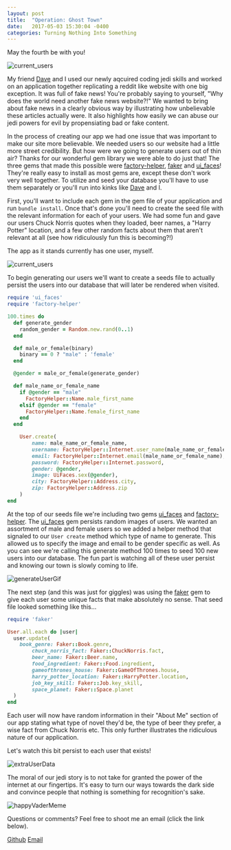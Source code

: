 ```yaml
---
layout: post
title:  "Operation: Ghost Town"
date:   2017-05-03 15:30:04 -0400
categories: Turning Nothing Into Something
---
```


May the fourth be with you!

![current_users](https://rweber87.github.io/log-a-blog/assets/post3/vaderMeme.png)

My friend [Dave](https://github.com/drumnation) and I used our newly aqcuired coding jedi skills and worked on an application together replicating a reddit like website with one big exception. It was full of fake news! You're probably saying to yourself, "Why does the world need another fake news website?!" We wanted to bring about fake news in a clearly obvious way by illustrating how unbelievable these articles actually were. It also highlights how easily we can abuse our jedi powers for evil by propensiating bad or fake content.

In the process of creating our app we had one issue that was important to make our site more believable. We needed users so our website had a little more street credibility. But how were we going to generate users out of thin air? Thanks for our wonderful gem library we were able to do just that! The three gems that made this possible were [factory-helper](https://rubygems.org/gems/factory-helper/versions/1.7.4), [faker](https://rubygems.org/gems/faker) and [ui_faces](https://rubygems.org/gems/ui_faces)! They're really easy to install as most gems are, except these don't work very well together. To utilize and seed your database you'll have to use them separately or you'll run into kinks like [Dave](https://github.com/drumnation) and I.

First, you'll want to include each gem in the gem file of your application and run `bundle install`. Once that's done you'll need to create the seed file with the relevant information for each of your users. We had some fun and gave our users Chuck Norris quotes when they loaded, beer names, a "Harry Potter" location, and a few other random facts about them that aren't relevant at all (see how ridiculously fun this is becoming?!)

The app as it stands currently has one user, myself.

![current_users](https://rweber87.github.io/log-a-blog/assets/post3/current_users.png)

To begin generating our users we'll want to create a seeds file to actually persist the users into our database that will later be rendered when visited.

```ruby
require 'ui_faces'
require 'factory-helper'

100.times do
  def generate_gender
    random_gender = Random.new.rand(0..1)
  end

  def male_or_female(binary)
    binary == 0 ? "male" : 'female'
  end

  @gender = male_or_female(generate_gender)

  def male_name_or_female_name
    if @gender == "male"
      FactoryHelper::Name.male_first_name
    elsif @gender == "female"
      FactoryHelper::Name.female_first_name
    end
  end

	User.create(
		name: male_name_or_female_name,
		username: FactoryHelper::Internet.user_name(male_name_or_female_name),
		email: FactoryHelper::Internet.email(male_name_or_female_name),
		password: FactoryHelper::Internet.password,
		gender: @gender,
		image: UiFaces.sex(@gender),
		city: FactoryHelper::Address.city,
		zip: FactoryHelper::Address.zip
	)
end

```

At the top of our seeds file we're including two gems [ui_faces](https://rubygems.org/gems/ui_faces) and [factory-helper](https://rubygems.org/gems/factory-helper/versions/1.7.4). The [ui_faces](https://rubygems.org/gems/ui_faces) gem persists random images of users. We wanted an assortment of male and female users so we added a helper method that signaled to our `User create` method which type of name to generate. This allowed us to specify the image and email to be gender specific as well. As you can see we're calling this generate method 100 times to seed 100 new users into our database. The fun part is watching all of these user persist and knowing our town is slowly coming to life.

![generateUserGif](https://rweber87.github.io/log-a-blog/assets/post3/generateUserGif.gif)

The next step (and this was just for giggles) was using the [faker](https://rubygems.org/gems/faker) gem to give each user some unique facts that make absolutely no sense. That seed file looked something like this...

```ruby
require 'faker'

User.all.each do |user|
  user.update(
  	book_genre: Faker::Book.genre,
		chuck_norris_fact: Faker::ChuckNorris.fact,
		beer_name: Faker::Beer.name,
		food_ingredient: Faker::Food.ingredient,
		gameofthrones_house: Faker::GameOfThrones.house,
		harry_potter_location: Faker::HarryPotter.location,
		job_key_skill: Faker::Job.key_skill,
		space_planet: Faker::Space.planet
  )
end
```

Each user will now have random information in their "About Me" section of our app stating what type of novel they'd be, the type of beer they prefer, a wise fact from Chuck Norris etc. This only further illustrates the ridiculous nature of our application.

Let's watch this bit persist to each user that exists!

![extraUserData](https://rweber87.github.io/log-a-blog/assets/post3/extraUserData.gif)

The moral of our jedi story is to not take for granted the power of the internet at our fingertips. It's easy to turn our ways towards the dark side and convince people that nothing is something for recognition's sake.

![happyVaderMeme](https://rweber87.github.io/log-a-blog/assets/post3/happyVaderMeme.png)

Questions or comments? Feel free to shoot me an email (click the link below).

[Github](https://github.com/rweber87)
[Email](rob.weber87@gmail.com)

<!-- Mapping for links :D [jekyll-docs]: https://jekyllrb.com/docs/home
[jekyll-gh]:   https://github.com/jekyll/jekyll
[jekyll-talk]: https://talk.jekyllrb.com/
 -->